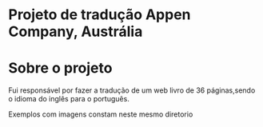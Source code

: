 
# Projeto de tradução Appen Company, Austrália 

# Sobre o projeto 

Fui responsável por fazer a tradução de um web livro de 36 páginas,sendo o idioma do inglês para o português.

Exemplos com imagens constam neste mesmo diretorio
